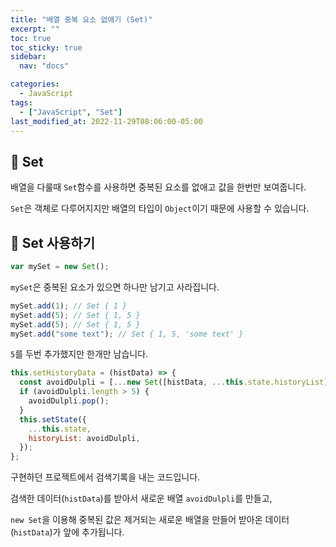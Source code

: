 ```yaml
---
title: "배열 중복 요소 없애기 (Set)"
excerpt: ""
toc: true
toc_sticky: true
sidebar:
  nav: "docs"

categories:
  - JavaScript
tags:
  - ["JavaScript", "Set"]
last_modified_at: 2022-11-29T08:06:00-05:00
---
```


## 📄 Set

배열을 다룰때 `Set`함수를 사용하면 중복된 요소를 없애고 값을 한번만 보여줍니다.

`Set`은 객체로 다루어지지만 배열의 타입이 `Object`이기 때문에 사용할 수 있습니다.

## 📄 Set 사용하기

```js
var mySet = new Set();
```

`mySet`은 중복된 요소가 있으면 하나만 남기고 사라집니다.

```js
mySet.add(1); // Set { 1 }
mySet.add(5); // Set { 1, 5 }
mySet.add(5); // Set { 1, 5 }
mySet.add("some text"); // Set { 1, 5, 'some text' }
```

`5`를 두번 추가했지만 한개만 남습니다.

```js
this.setHistoryData = (histData) => {
  const avoidDulpli = [...new Set([histData, ...this.state.historyList])];
  if (avoidDulpli.length > 5) {
    avoidDulpli.pop();
  }
  this.setState({
    ...this.state,
    historyList: avoidDulpli,
  });
};
```

구현하던 프로젝트에서 검색기록을 내는 코드입니다.

검색한 데이터(`histData`)를 받아서 새로운 배열 `avoidDulpli`를 만들고,

`new Set`을 이용해 중복된 값은 제거되는 새로운 배열을 만들어 받아온 데이터(`histData`)가 앞에 추가됩니다.
